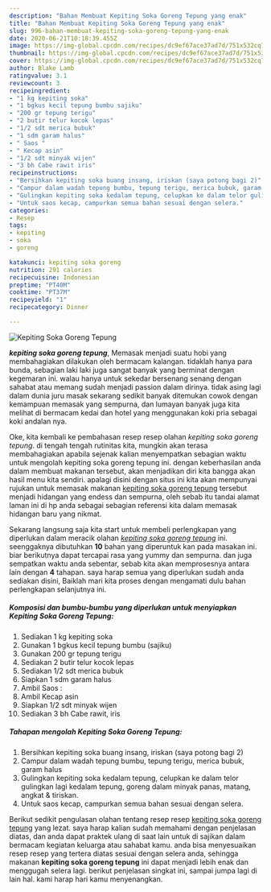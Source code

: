 ```yaml
---
description: "Bahan Membuat Kepiting Soka Goreng Tepung yang enak"
title: "Bahan Membuat Kepiting Soka Goreng Tepung yang enak"
slug: 996-bahan-membuat-kepiting-soka-goreng-tepung-yang-enak
date: 2020-06-21T10:18:39.455Z
image: https://img-global.cpcdn.com/recipes/dc9ef67ace37ad7d/751x532cq70/kepiting-soka-goreng-tepung-foto-resep-utama.jpg
thumbnail: https://img-global.cpcdn.com/recipes/dc9ef67ace37ad7d/751x532cq70/kepiting-soka-goreng-tepung-foto-resep-utama.jpg
cover: https://img-global.cpcdn.com/recipes/dc9ef67ace37ad7d/751x532cq70/kepiting-soka-goreng-tepung-foto-resep-utama.jpg
author: Blake Lamb
ratingvalue: 3.1
reviewcount: 3
recipeingredient:
- "1 kg kepiting soka"
- "1 bgkus kecil tepung bumbu sajiku"
- "200 gr tepung terigu"
- "2 butir telur kocok lepas"
- "1/2 sdt merica bubuk"
- "1 sdm garam halus"
- " Saos "
- " Kecap asin"
- "1/2 sdt minyak wijen"
- "3 bh Cabe rawit iris"
recipeinstructions:
- "Bersihkan kepiting soka buang insang, iriskan (saya potong bagi 2)"
- "Campur dalam wadah tepung bumbu, tepung terigu, merica bubuk, garam halus"
- "Gulingkan kepiting soka kedalam tepung, celupkan ke dalam telor gulingkan lagi kedalam tepung, goreng dalam minyak panas, matang, angkat &amp; tiriskan."
- "Untuk saos kecap, campurkan semua bahan sesuai dengan selera."
categories:
- Resep
tags:
- kepiting
- soka
- goreng

katakunci: kepiting soka goreng 
nutrition: 291 calories
recipecuisine: Indonesian
preptime: "PT40M"
cooktime: "PT37M"
recipeyield: "1"
recipecategory: Dinner

---
```



![Kepiting Soka Goreng Tepung](https://img-global.cpcdn.com/recipes/dc9ef67ace37ad7d/751x532cq70/kepiting-soka-goreng-tepung-foto-resep-utama.jpg)

<b><i>kepiting soka goreng tepung</i></b>, Memasak menjadi suatu hobi yang membahagiakan dilakukan oleh bermacam kalangan. tidaklah hanya para bunda, sebagian laki laki juga sangat banyak yang berminat dengan kegemaran ini. walau hanya untuk sekedar bersenang senang dengan sahabat atau memang sudah menjadi passion dalam dirinya. tidak asing lagi dalam dunia juru masak sekarang sedikit banyak ditemukan cowok dengan kemampuan memasak yang sempurna, dan lumayan banyak juga kita melihat di bermacam kedai dan hotel yang menggunakan koki pria sebagai koki andalan nya.



Oke, kita kembali ke pembahasan resep resep olahan <i>kepiting soka goreng tepung</i>. di tengah tengah rutinitas kita, mungkin akan terasa membahagiakan apabila sejenak kalian menyempatkan sebagian waktu untuk mengolah kepiting soka goreng tepung ini. dengan keberhasilan anda dalam membuat makanan tersebut, akan menjadikan diri kita bangga akan hasil menu kita sendiri. apalagi disini dengan situs ini kita akan mempunyai rujukan untuk memasak makanan <u>kepiting soka goreng tepung</u> tersebut menjadi hidangan yang endess dan sempurna, oleh sebab itu tandai alamat laman ini di hp anda sebagai sebagian referensi kita dalam memasak hidangan baru yang nikmat.


Sekarang langsung saja kita start untuk membeli perlengkapan yang diperlukan dalam meracik olahan <u><i>kepiting soka goreng tepung</i></u> ini. seenggaknya dibutuhkan <b>10</b> bahan yang diperuntuk kan pada masakan ini. biar berikutnya dapat tercapai rasa yang yummy dan sempurna. dan juga sempatkan waktu anda sebentar, sebab kita akan memprosesnya antara lain dengan <b>4</b> tahapan. saya harap semua yang diperlukan sudah anda sediakan disini, Baiklah mari kita proses dengan mengamati dulu bahan perlengkapan selanjutnya ini.

<!--inarticleads1-->

##### Komposisi dan bumbu-bumbu yang diperlukan untuk menyiapkan Kepiting Soka Goreng Tepung:

1. Sediakan 1 kg kepiting soka
1. Gunakan 1 bgkus kecil tepung bumbu (sajiku)
1. Gunakan 200 gr tepung terigu
1. Sediakan 2 butir telur kocok lepas
1. Sediakan 1/2 sdt merica bubuk
1. Siapkan 1 sdm garam halus
1. Ambil  Saos :
1. Ambil  Kecap asin
1. Siapkan 1/2 sdt minyak wijen
1. Sediakan 3 bh Cabe rawit, iris




<!--inarticleads2-->

##### Tahapan mengolah Kepiting Soka Goreng Tepung:

1. Bersihkan kepiting soka buang insang, iriskan (saya potong bagi 2)
1. Campur dalam wadah tepung bumbu, tepung terigu, merica bubuk, garam halus
1. Gulingkan kepiting soka kedalam tepung, celupkan ke dalam telor gulingkan lagi kedalam tepung, goreng dalam minyak panas, matang, angkat &amp; tiriskan.
1. Untuk saos kecap, campurkan semua bahan sesuai dengan selera.




Berikut sedikit pengulasan olahan tentang resep resep <u>kepiting soka goreng tepung</u> yang lezat. saya harap kalian sudah memahami dengan penjelasan diatas, dan anda dapat praktek ulang di saat lain untuk di sajikan dalam bermacam kegiatan keluarga atau sahabat kamu. anda bisa menyesuaikan resep resep yang tertera diatas sesuai dengan selera anda, sehingga makanan <b>kepiting soka goreng tepung</b> ini dapat menjadi lebih enak dan menggugah selera lagi. berikut penjelasan singkat ini, sampai jumpa lagi di lain hal. kami harap hari kamu menyenangkan.

